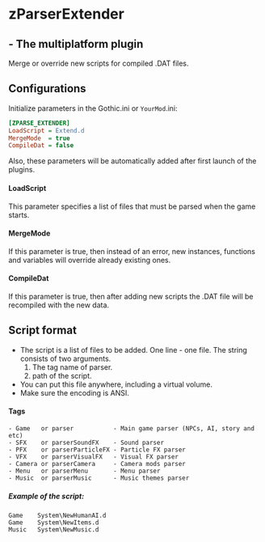 # zParserExtender
## - The multiplatform plugin
Merge or override new scripts for compiled .DAT files.



## Configurations
Initialize parameters in the Gothic.ini or `YourMod`.ini:
```ini
[ZPARSE_EXTENDER]
LoadScript = Extend.d
MergeMode  = true
CompileDat = false
```
Also, these parameters will be automatically added after first launch of the plugins.

#### LoadScript
This parameter specifies a list of files that must be parsed when the game starts.

#### MergeMode
If this parameter is true, then instead of an error, new instances, functions and variables will override already existing ones.

#### CompileDat
If this parameter is true, then after adding new scripts the .DAT file will be recompiled with the new data.



## Script format
- The script is a list of files to be added. One line - one file.
The string consists of two arguments.
    1. The tag name of parser.
    2. path of the script.
- You can put this file anywhere, including a virtual volume.
- Make sure the encoding is ANSI.

#### Tags
```
- Game   or parser           - Main game parser (NPCs, AI, story and etc)
- SFX    or parserSoundFX    - Sound parser
- PFX    or parserParticleFX - Particle FX parser
- VFX    or parserVisualFX   - Visual FX parser
- Camera or parserCamera     - Camera mods parser
- Menu   or parserMenu       - Menu parser
- Music  or parserMusic      - Music themes parser
```

##### Example of the script:
```
Game	System\NewHumanAI.d
Game	System\NewItems.d
Music	System\NewMusic.d
```
